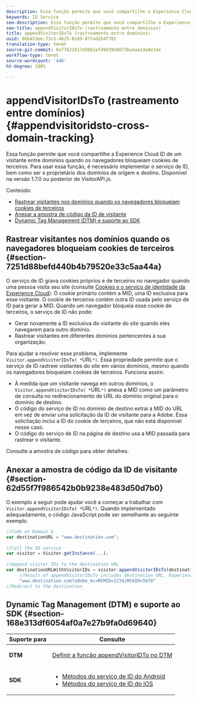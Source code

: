 ```yaml
---
description: Essa função permite que você compartilhe a Experience Cloud ID de um visitante entre domínios quando os navegadores bloqueiam cookies de terceiros. Para usar essa função, é necessário implementar o serviço de ID, bem como ser o proprietário dos domínios de origem e destino. Disponível na versão 1.7.0 ou posterior de VisitorAPI.js.
keywords: ID Service
seo-description: Essa função permite que você compartilhe a Experience Cloud ID de um visitante entre domínios quando os navegadores bloqueiam cookies de terceiros. Para usar essa função, é necessário implementar o serviço de ID, bem como ser o proprietário dos domínios de origem e destino. Disponível na versão 1.7.0 ou posterior de VisitorAPI.js.
seo-title: appendVisitorIDsTo (rastreamento entre domínios)
title: appendVisitorIDsTo (rastreamento entre domínios)
uuid: 06b453ee-73c5-4625-82d9-877ad2b4f702
translation-type: tm+mt
source-git-commit: 6e77622817d9881efd9039d9073ba4ae14e8e14e
workflow-type: tm+mt
source-wordcount: '446'
ht-degree: 100%

---
```



# appendVisitorIDsTo (rastreamento entre domínios) {#appendvisitoridsto-cross-domain-tracking}

Essa função permite que você compartilhe a Experience Cloud ID de um visitante entre domínios quando os navegadores bloqueiam cookies de terceiros. Para usar essa função, é necessário implementar o serviço de ID, bem como ser o proprietário dos domínios de origem e destino. Disponível na versão 1.7.0 ou posterior de VisitorAPI.js.

Conteúdo:

<ul class="simplelist"> 
 <li> <a href="../../library/get-set/appendvisitorid.md#section-7251d88befd440b4b79520e33c5aa44a" format="dita" scope="local"> Rastrear visitantes nos domínios quando os navegadores bloqueiam cookies de terceiros </a> </li> 
 <li> <a href="../../library/get-set/appendvisitorid.md#section-62d55f7f986542b0b9238e483d50d7b0" format="dita" scope="local"> Anexar a amostra de código da ID de visitante </a> </li> 
 <li> <a href="../../library/get-set/appendvisitorid.md#section-168e313df6054af0a7e27b9fa0d69640" format="dita" scope="local"> Dynamic Tag Management (DTM) e suporte ao SDK </a> </li> 
</ul>

## Rastrear visitantes nos domínios quando os navegadores bloqueiam cookies de terceiros {#section-7251d88befd440b4b79520e33c5aa44a}

O serviço de ID grava cookies próprios e de terceiros no navegador quando uma pessoa visita seu site (consulte [Cookies e o serviço de identidade da Experience Cloud](../../introduction/cookies.md)). O cookie primário contém a MID, uma ID exclusiva para esse visitante. O cookie de terceiros contém outra ID usada pelo serviço de ID para gerar a MID. Quando um navegador bloqueia esse cookie de terceiros, o serviço de ID não pode:

* Gerar novamente a ID exclusiva do visitante do site quando eles navegarem para outro domínio.
* Rastrear visitantes em diferentes domínios pertencentes à sua organização.

Para ajudar a resolver esse problema, implemente ` Visitor.appendVisitorIDsTo( *`URL`*)`. Essa propriedade permite que o serviço de ID rastreie visitantes do site em vários domínios, mesmo quando os navegadores bloqueiam cookies de terceiros. Funciona assim:

* À medida que um visitante navega em outros domínios, o ` Visitor.appendVisitorIDsTo( *`URL`*)` anexa a MID como um parâmetro de consulta no redirecionamento de URL do domínio original para o domínio de destino.
* O código do serviço de ID no domínio de destino extrai a MID do URL em vez de enviar uma solicitação da ID de visitante para a Adobe. Essa solicitação inclui a ID do cookie de terceiros, que não está disponível nesse caso.
* O código do serviço de ID na página de destino usa a MID passada para rastrear o visitante.

Consulte a amostra de código para obter detalhes.

## Anexar a amostra de código da ID de visitante {#section-62d55f7f986542b0b9238e483d50d7b0}

O exemplo a seguir pode ajudar você a começar a trabalhar com ` Visitor.appendVisitorIDsTo( *`URL`*)`. Quando implementado adequadamente, o código JavaScript pode ser semelhante ao seguinte exemplo.

```js
//Code on Domain A 
var destinationURL = "www.destination.com"; 
 
//Call the ID service 
var visitor = Visitor.getInstance(...); 
 
//Append visitor IDs to the destination URL 
var destinationURLWithVisitorIDs = visitor.appendVisitorIDsTo(destinationURL); 
     //Result of appendVisitorIDsTo includes destination URL, Experience Cloud ID (MCMID), and Analytics ID (MCAID) 
     "www.destination.com?adobe_mc=MCMID=1234|MCAID=5678"
//Redirect to the destination
```

## Dynamic Tag Management (DTM) e suporte ao SDK {#section-168e313df6054af0a7e27b9fa0d69640}

<table id="table_6E7152B4FD2B4C4D8C9477C68204C4FF"> 
 <thead> 
  <tr> 
   <th colname="col1" class="entry"> Suporte para </th> 
   <th colname="col2" class="entry"> Consulte </th> 
  </tr> 
 </thead>
 <tbody> 
  <tr> 
   <td colname="col1"> <p> <b>DTM</b> </p> </td> 
   <td colname="col2"> <p> <a href="https://helpx.adobe.com/br/dtm/kb/how-to-set-marketing-cloud-id-service-helper-function-in-adobe-d.html" format="https" scope="external"> Definir a função appendVisitorIDTo no DTM </a> </p> </td> 
  </tr> 
  <tr> 
   <td colname="col1"> <p> <b>SDK</b> </p> </td> 
   <td colname="col2"> 
    <ul id="ul_9D7933FF68EE4C71BAE999B3747F8398"> 
     <li id="li_9036C76AAECC4E639C23020C0C9F2AF8"> <a href="https://docs.adobe.com/content/help/pt-BR/mobile-services/android/experience-cloud-android/mc-methods.html" format="https" scope="external"> Métodos do serviço de ID do Android </a> </li> 
     <li id="li_E49D357905584674BFDFE348345B3849"> <a href="https://docs.adobe.com/content/help/pt-BR/mobile-services/ios/exp-cloud-ios/mc-methods.html" format="https" scope="external"> Métodos do serviço de ID do iOS </a> </li> 
    </ul> </td> 
  </tr> 
 </tbody> 
</table>

